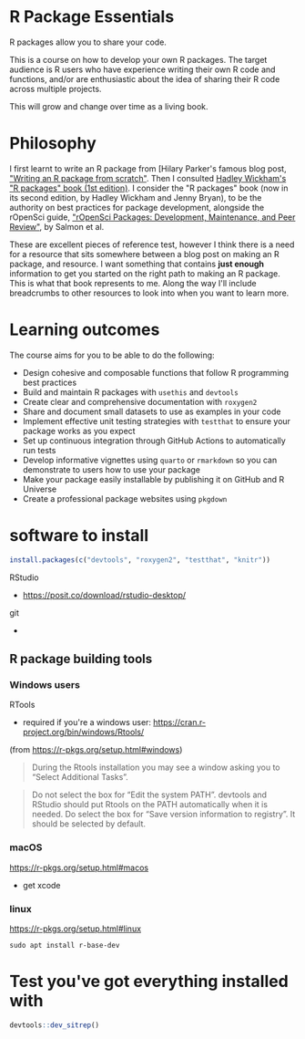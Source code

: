 
# R Package Essentials

<!-- badges: start -->
<!-- badges: end -->

R packages allow you to share your code.

This is a course on how to develop your own R packages. The target audience is R users who have experience writing their own R code and functions, and/or are enthusiastic about the idea of sharing their R code across multiple projects.

This will grow and change over time as a living book.

# Philosophy

I first learnt to write an R package from [Hilary Parker's famous blog post, ["Writing an R package from scratch"](https://hilaryparker.com/2014/04/29/writing-an-r-package-from-scratch/). Then I consulted [Hadley Wickham's "R packages" book (1st edition)](https://r-pkgs.org/). I consider the "R packages" book (now in its second edition, by Hadley Wickham and Jenny Bryan), to be the authority on best practices for package development, alongside the rOpenSci guide, ["rOpenSci Packages: Development, Maintenance, and Peer Review"](https://devguide.ropensci.org/index.html), by Salmon et al.

These are excellent pieces of reference test, however I think there is a need for a resource that sits somewhere between a blog post on making an R package, and resource. I want something that contains __just enough__ information to get you started on the right path to making an R package. This is what that book represents to me. Along the way I'll include breadcrumbs to other resources to look into when you want to learn more.
  
# Learning outcomes

The course aims for you to be able to do the following:

- Design cohesive and composable functions that follow R programming best practices
- Build and maintain R packages with `usethis` and `devtools`
- Create clear and comprehensive documentation with `roxygen2`
- Share and document small datasets to use as examples in your code
- Implement effective unit testing strategies with `testthat` to ensure your package works as you expect
- Set up continuous integration through GitHub Actions to automatically run tests
- Develop informative vignettes using `quarto` or `rmarkdown` so you can demonstrate to users how to use your package
- Make your package easily installable by publishing it on GitHub and R Universe
- Create a professional package websites using `pkgdown`

# software to install

```r
install.packages(c("devtools", "roxygen2", "testthat", "knitr"))
```

RStudio 

- https://posit.co/download/rstudio-desktop/

git

- 

## R package building tools

### Windows users

RTools

- required if you're a windows user: https://cran.r-project.org/bin/windows/Rtools/

(from https://r-pkgs.org/setup.html#windows)

> During the Rtools installation you may see a window asking you to “Select Additional Tasks”.

> Do not select the box for “Edit the system PATH”. devtools and RStudio should put Rtools on the PATH automatically when it is needed.
> Do select the box for “Save version information to registry”. It should be selected by default.

### macOS

https://r-pkgs.org/setup.html#macos

- get xcode

### linux

https://r-pkgs.org/setup.html#linux

```
sudo apt install r-base-dev
```

# Test you've got everything installed with

```r
devtools::dev_sitrep()
```
